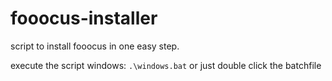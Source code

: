 # fooocus-installer
script to install fooocus in one easy step.

execute the script
windows:
```.\windows.bat```
or just double click the batchfile
